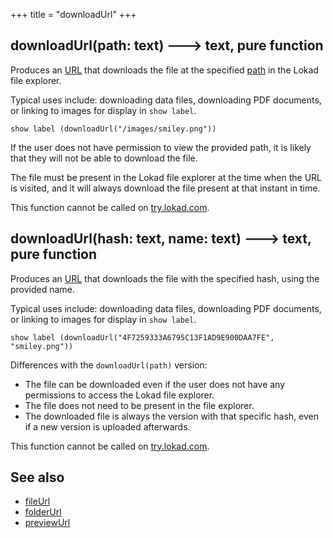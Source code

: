 +++
title = "downloadUrl"
+++

## downloadUrl(path: text) 🡒 text, pure function

Produces an [URL](../../stu/url/) that downloads the file at the specified [path](../../pqr/path/) in the Lokad file explorer.

Typical uses include: downloading data files, downloading PDF documents, or linking to images for display in `show label`.

```envision
show label (downloadUrl("/images/smiley.png")) 
```

If the user does not have permission to view the provided path, it is likely that they will not be able to download the file.

The file must be present in the Lokad file explorer at the time when the URL is visited, and it will always download the file present at that instant in time.

This function cannot be called on [try.lokad.com](https://try.lokad.com/).

## downloadUrl(hash: text, name: text) 🡒 text, pure function

Produces an [URL](../../stu/url/) that downloads the file with the specified hash, using the provided name.

Typical uses include: downloading data files, downloading PDF documents, or linking to images for display in `show label`.

```envision
show label (downloadUrl("4F7259333A6795C13F1AD9E900DAA7FE", "smiley.png")) 
```

Differences with the `downloadUrl(path)` version:

- The file can be downloaded even if the user does not have any permissions to access the Lokad file explorer.
- The file does not need to be present in the file explorer.
- The downloaded file is always the version with that specific hash, even if a new version is uploaded afterwards.

This function cannot be called on [try.lokad.com](https://try.lokad.com/).

## See also

- [fileUrl](../../def/fileurl/)
- [folderUrl](../../def/folderurl/)
- [previewUrl](../../pqr/previewurl/)

